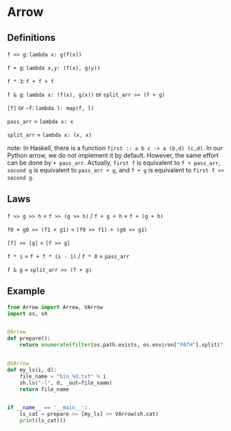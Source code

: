 # Arrow

## Definitions

`f >> g`: `lambda x: g(f(x))`

`f + g`: `lambda x,y: (f(x), g(y))`

`f * 3`: `f + f + f`

`f & g`: `lambda x: (f(x), g(x))` or `split_arr >> (f + g)`

`[f]` or `~f`: `lambda l: map(f, l)`

`pass_arr` = `lambda x: x`

`split_arr` = `lambda x: (x, x)`

note: In Haskell, there is a function `first :: a b c -> a (b,d) (c,d)`. In our Python arrow, we do not implement it by default. However, the same effort can be done by `+ pass_arr`. Actually, `first f` is equivalent to `f + pass_arr`, `second g` is equivalent to `pass_arr + g`, and `f + g` is equivalent to `first f >> second g`.

## Laws
 
`f >> g >> h` = `f >> (g >> h)` / `f + g + h` = `f + (g + h)`

`f0 + g0 >> (f1 + g1)` = `(f0 >> f1) + (g0 >> g1)`

`[f] >> [g]` = `[f >> g]`

`f * i` = `f + f * (i - 1)` / `f * 0` = `pass_arr`

`f & g` = `split_arr >> (f + g)`

## Example

```Python
from Arrow import Arrow, VArrow
import os, sh


@Arrow
def prepare():
    return enumerate(filter(os.path.exists, os.environ["PATH"].split(":")))


@VArrow
def my_ls(i, d):
    file_name = "bin_%d.txt" % i
    sh.ls("-l", d, _out=file_name)
    return file_name


if __name__ == '__main__':
    ls_cat = prepare >> [my_ls] >> VArrow(sh.cat)
    print(ls_cat())
```

